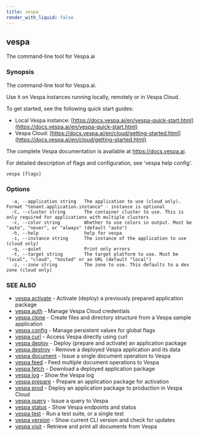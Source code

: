 ```yaml
---
title: vespa
render_with_liquid: false
---
```


## vespa

The command-line tool for Vespa.ai

### Synopsis

The command-line tool for Vespa.ai.

Use it on Vespa instances running locally, remotely or in Vespa Cloud.

To get started, see the following quick start guides:

- Local Vespa instance: [https://docs.vespa.ai/en/vespa-quick-start.html](https://docs.vespa.ai/en/vespa-quick-start.html)
- Vespa Cloud: [https://docs.vespa.ai/en/cloud/getting-started.html](https://docs.vespa.ai/en/cloud/getting-started.html)

The complete Vespa documentation is available at https://docs.vespa.ai.

For detailed description of flags and configuration, see 'vespa help config'.


```
vespa [flags]
```

### Options

```
  -a, --application string   The application to use (cloud only). Format "tenant.application.instance" - instance is optional
  -C, --cluster string       The container cluster to use. This is only required for applications with multiple clusters
  -c, --color string         Whether to use colors in output. Must be "auto", "never", or "always" (default "auto")
  -h, --help                 help for vespa
  -i, --instance string      The instance of the application to use (cloud only)
  -q, --quiet                Print only errors
  -t, --target string        The target platform to use. Must be "local", "cloud", "hosted" or an URL (default "local")
  -z, --zone string          The zone to use. This defaults to a dev zone (cloud only)
```

### SEE ALSO

* [vespa activate](vespa_activate.html)	 - Activate (deploy) a previously prepared application package
* [vespa auth](vespa_auth.html)	 - Manage Vespa Cloud credentials
* [vespa clone](vespa_clone.html)	 - Create files and directory structure from a Vespa sample application
* [vespa config](vespa_config.html)	 - Manage persistent values for global flags
* [vespa curl](vespa_curl.html)	 - Access Vespa directly using curl
* [vespa deploy](vespa_deploy.html)	 - Deploy (prepare and activate) an application package
* [vespa destroy](vespa_destroy.html)	 - Remove a deployed Vespa application and its data
* [vespa document](vespa_document.html)	 - Issue a single document operation to Vespa
* [vespa feed](vespa_feed.html)	 - Feed multiple document operations to Vespa
* [vespa fetch](vespa_fetch.html)	 - Download a deployed application package
* [vespa log](vespa_log.html)	 - Show the Vespa log
* [vespa prepare](vespa_prepare.html)	 - Prepare an application package for activation
* [vespa prod](vespa_prod.html)	 - Deploy an application package to production in Vespa Cloud
* [vespa query](vespa_query.html)	 - Issue a query to Vespa
* [vespa status](vespa_status.html)	 - Show Vespa endpoints and status
* [vespa test](vespa_test.html)	 - Run a test suite, or a single test
* [vespa version](vespa_version.html)	 - Show current CLI version and check for updates
* [vespa visit](vespa_visit.html)	 - Retrieve and print all documents from Vespa

